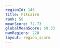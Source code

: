 ```yaml
---
regionId: 146
title: Pitcairn
rank: 58
meanScore: 72.73
globalMeanScore: 69.33
numRegions: 220
layout: region_score
---
```

